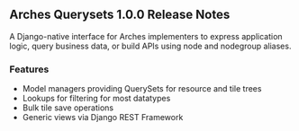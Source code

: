 ## Arches Querysets 1.0.0 Release Notes

A Django-native interface for Arches implementers to express application logic,
query business data, or build APIs using node and nodegroup aliases.

### Features

- Model managers providing QuerySets for resource and tile trees
- Lookups for filtering for most datatypes
- Bulk tile save operations
- Generic views via Django REST Framework
